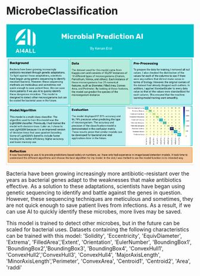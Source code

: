 # MicrobeClassification

<img src="images/Screen Shot 2022-08-11 at 7.11.09 PM.png" align="middle" width="3000"/>

Bacteria have been growing increasingly more antibiotic-resistant over the years as bacterial genes adapt to the weaknesses that make antibiotics effective. As a solution to these adaptations, scientists have began using genetic sequencing to identify and battle against the genes in question. However, these sequencing techniques are meticulous and sometimes, they are not quick enough to save patient lives from infections. As a result, if we can use AI to quickly identify these microbes, more lives may be saved. 

This model is trained to detect other microbes, but in the future can be scaled for bacterial uses. Datasets containing the following characteristics can be trained with this model: 'Solidity', 'Eccentricity', 'EquivDiameter', 'Extrema', 'FilledArea','Extent', 'Orientation', 'EulerNumber', 'BoundingBox1', 'BoundingBox2','BoundingBox3', 'BoundingBox4', 'ConvexHull1', 'ConvexHull2','ConvexHull3', 'ConvexHull4', 'MajorAxisLength', 'MinorAxisLength','Perimeter', 'ConvexArea', 'Centroid1', 'Centroid2', 'Area', 'raddi'
